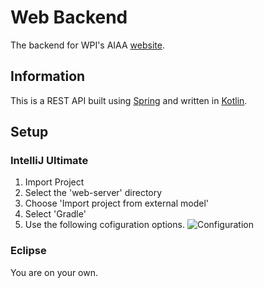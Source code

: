 # Web Backend
The backend for WPI's AIAA [website](https://aiaa.wpi.edu/ "WPI AIAA").

## Information
This is a REST API built using [Spring] and written in [Kotlin].

[Spring]: https://spring.io/
[Kotlin]: https://kotlinlang.org/

## Setup

### IntelliJ Ultimate
1. Import Project
2. Select the 'web-server' directory
3. Choose 'Import project from external model'
4. Select 'Gradle'
5. Use the following cofiguration options.
![Configuration](http://i67.tinypic.com/a0fo8j.png)


### Eclipse
You are on your own.